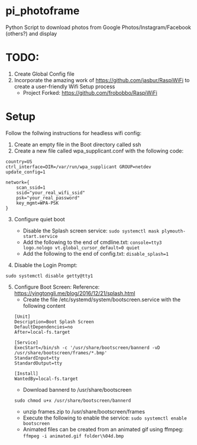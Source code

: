 # pi_photoframe
Python Script to download photos from Google Photos/Instagram/Facebook (others?) and display

# TODO:
1) Create Global Config file
2) Incorporate the amazing work of https://github.com/jasbur/RaspiWiFi to create a user-friendly Wifi Setup process
   - Project Forked: https://github.com/frobobbo/RaspiWiFi

# Setup
Follow the follwing instructions for headless wifi config:
1) Create an empty file in the Boot directory called ssh
2) Create a new file called wpa_supplicant.conf with the following code:
```
country=US
ctrl_interface=DIR=/var/run/wpa_supplicant GROUP=netdev
update_config=1

network={
    scan_ssid=1
    ssid="your_real_wifi_ssid"
    psk="your_real_password"
    key_mgmt=WPA-PSK
}
```
3) Configure quiet boot
    - Disable the Splash screen service:
    ```sudo systemctl mask plymouth-start.service```
    - Add the following to the end of cmdline.txt:
    ```console=tty3 logo.nologo vt.global_cursor_default=0 quiet```
    - Add the following to the end of config.txt:
    ```disable_splash=1```

4) Disable the Login Prompt:
```
sudo systemctl disable getty@tty1
```
5) Configure Boot Screen:
    Reference: https://yingtongli.me/blog/2016/12/21/splash.html
    - Create the file /etc/systemd/system/bootscreen.service with the following content
    ``` 
    [Unit]
    Description=Boot Splash Screen
    DefaultDependencies=no
    After=local-fs.target

    [Service]
    ExecStart=/bin/sh -c '/usr/share/bootscreen/bannerd -vD /usr/share/bootscreen/frames/*.bmp'
    StandardInput=tty
    StandardOutput=tty

    [Install]
    WantedBy=local-fs.target
    ```
    - Download bannerd to /usr/share/bootscreen
    ```
    sudo chmod u+x /usr/share/bootscreen/bannerd
    ```
    - unzip frames.zip to /usr/share/bootscreen/frames
    - Execute the following to enable the service:
    ```sudo systemctl enable bootscreen```
    - Animated files can be created from an animated gif using ffmpeg:
    ```ffmpeg -i animated.gif folder\%04d.bmp```
